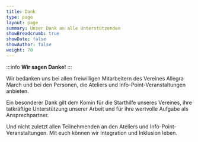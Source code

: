 ```yaml
---
title: Dank
type: page
layout: page
summary: Unser Dank an alle Unterstützenden
showBreadcrumb: true
showDate: false
showAuthor: false
weight: 70
---
```


:::info
**Wir sagen Danke!**
:::

Wir bedanken uns bei allen freiwilligen Mitarbeitern des Vereines Allegra March und bei den Personen, die Ateliers und Info-Point-Veranstaltungen anbieten.

Ein besonderer Dank gilt dem Komin für die Starthilfe unseres Vereines, ihre tatkräftige Unterstützung unserer Arbeit und für ihre wertvolle Aufgabe als Ansprechpartner.

Und nicht zuletzt allen Teilnehmenden an den Ateliers und Info-Point-Veranstaltungen. Mit euch können wir Integration und Inklusion leben.

